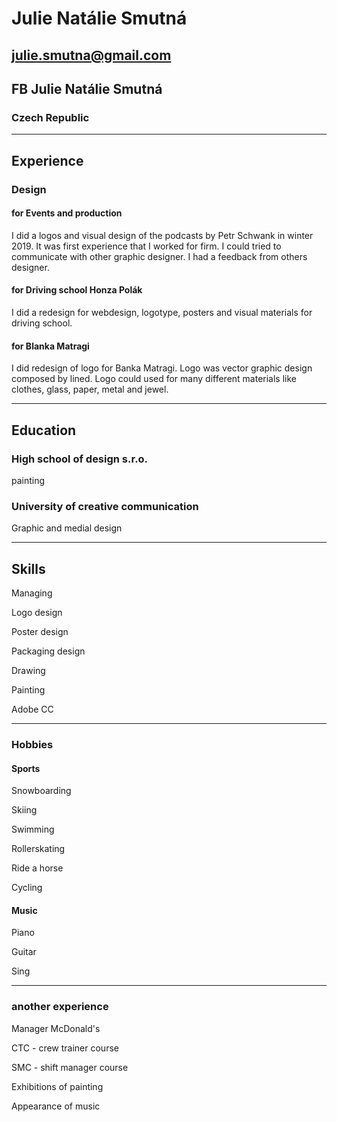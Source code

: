 # Julie Natálie Smutná
## julie.smutna@gmail.com
## FB Julie Natálie Smutná
### Czech Republic

---

## Experience
### Design 
#### for Events and production
I did a logos and visual design of the podcasts by Petr Schwank in winter 2019. It was first experience that I worked for firm. I could tried to communicate with other graphic designer. I had a feedback from others designer.

#### for Driving school Honza Polák
I did a redesign for webdesign, logotype, posters and visual materials for driving school.

#### for Blanka Matragi
I did redesign of logo for Banka Matragi. Logo was vector graphic design composed by lined. Logo could used for many different materials like clothes, glass, paper, metal and jewel.

---

## Education
### High school of design s.r.o.
painting
### University of creative communication
Graphic and medial design

---

## Skills
Managing

Logo design

Poster design

Packaging design

Drawing

Painting

Adobe CC

---

### Hobbies
#### Sports
Snowboarding

Skiing

Swimming

Rollerskating

Ride a horse

Cycling

#### Music
Piano

Guitar

Sing

---

### another experience
Manager McDonald's

CTC - crew trainer course

SMC - shift manager course

Exhibitions of painting

Appearance of music
